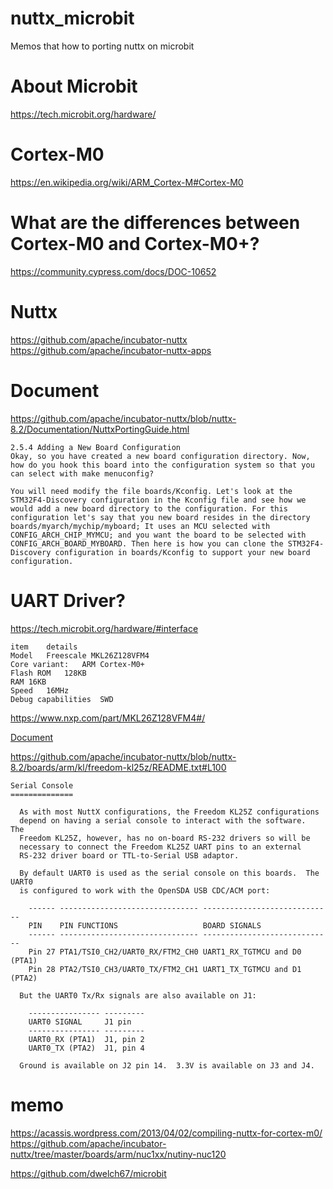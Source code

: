 # nuttx_microbit
Memos that how to porting nuttx on microbit

# About Microbit
https://tech.microbit.org/hardware/

# Cortex-M0
https://en.wikipedia.org/wiki/ARM_Cortex-M#Cortex-M0

# What are the differences between Cortex-M0 and Cortex-M0+?
https://community.cypress.com/docs/DOC-10652


# Nuttx
https://github.com/apache/incubator-nuttx
https://github.com/apache/incubator-nuttx-apps

# Document
https://github.com/apache/incubator-nuttx/blob/nuttx-8.2/Documentation/NuttxPortingGuide.html
```
2.5.4 Adding a New Board Configuration
Okay, so you have created a new board configuration directory. Now, how do you hook this board into the configuration system so that you can select with make menuconfig?

You will need modify the file boards/Kconfig. Let's look at the STM32F4-Discovery configuration in the Kconfig file and see how we would add a new board directory to the configuration. For this configuration let's say that you new board resides in the directory boards/myarch/mychip/myboard; It uses an MCU selected with CONFIG_ARCH_CHIP_MYMCU; and you want the board to be selected with CONFIG_ARCH_BOARD_MYBOARD. Then here is how you can clone the STM32F4-Discovery configuration in boards/Kconfig to support your new board configuration.
```

# UART Driver?
https://tech.microbit.org/hardware/#interface
```
item	details
Model	Freescale MKL26Z128VFM4
Core variant:	ARM Cortex-M0+
Flash ROM	128KB
RAM	16KB
Speed	16MHz
Debug capabilities	SWD
```
https://www.nxp.com/part/MKL26Z128VFM4#/

[Document](https://www.nxp.com/products/processors-and-microcontrollers/arm-microcontrollers/general-purpose-mcus/kl-series-cortex-m0-plus/kinetis-kl2x-72-96-mhz-usb-ultra-low-power-microcontrollers-mcus-based-on-arm-cortex-m0-plus-core:KL2x?fpsp=1&tab=Documentation_Tab)

https://github.com/apache/incubator-nuttx/blob/nuttx-8.2/boards/arm/kl/freedom-kl25z/README.txt#L100
```
Serial Console
==============

  As with most NuttX configurations, the Freedom KL25Z configurations
  depend on having a serial console to interact with the software.  The
  Freedom KL25Z, however, has no on-board RS-232 drivers so will be
  necessary to connect the Freedom KL25Z UART pins to an external
  RS-232 driver board or TTL-to-Serial USB adaptor.

  By default UART0 is used as the serial console on this boards.  The UART0
  is configured to work with the OpenSDA USB CDC/ACM port:

    ------ ------------------------------- -----------------------------
    PIN    PIN FUNCTIONS                   BOARD SIGNALS
    ------ ------------------------------- -----------------------------
    Pin 27 PTA1/TSI0_CH2/UART0_RX/FTM2_CH0 UART1_RX_TGTMCU and D0 (PTA1)
    Pin 28 PTA2/TSI0_CH3/UART0_TX/FTM2_CH1 UART1_TX_TGTMCU and D1 (PTA2)

  But the UART0 Tx/Rx signals are also available on J1:

    ---------------- ---------
    UART0 SIGNAL     J1 pin
    ---------------- ---------
    UART0_RX (PTA1)  J1, pin 2
    UART0_TX (PTA2)  J1, pin 4

  Ground is available on J2 pin 14.  3.3V is available on J3 and J4.
```

# memo

https://acassis.wordpress.com/2013/04/02/compiling-nuttx-for-cortex-m0/
https://github.com/apache/incubator-nuttx/tree/master/boards/arm/nuc1xx/nutiny-nuc120

https://github.com/dwelch67/microbit

